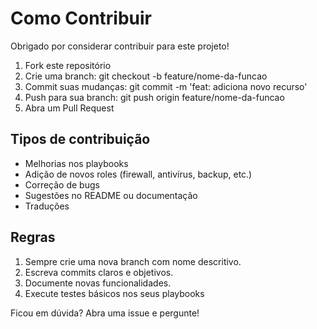 # Como Contribuir

Obrigado por considerar contribuir para este projeto!

1.	Fork este repositório
2.	Crie uma branch: git checkout -b feature/nome-da-funcao
3.	Commit suas mudanças: git commit -m 'feat: adiciona novo recurso'
4.	Push para sua branch: git push origin feature/nome-da-funcao
5.	Abra um Pull Request

## Tipos de contribuição

- Melhorias nos playbooks
- Adição de novos roles (firewall, antivírus, backup, etc.)
- Correção de bugs
- Sugestões no README ou documentação
- Traduções

## Regras

1. Sempre crie uma nova branch com nome descritivo.
2. Escreva commits claros e objetivos.
3. Documente novas funcionalidades.
4. Execute testes básicos nos seus playbooks

Ficou em dúvida? Abra uma issue e pergunte!